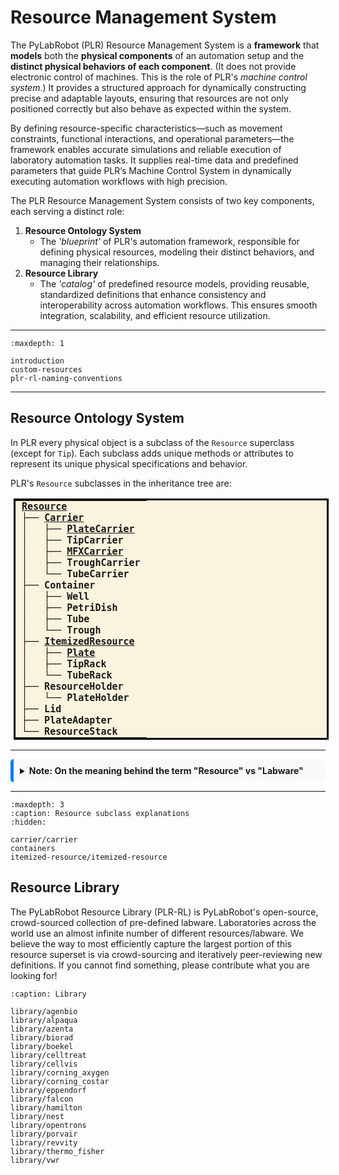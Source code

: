 # Resource Management System

The PyLabRobot (PLR) Resource Management System is a **framework** that **models** both the **physical components** of an automation setup and the **distinct physical behaviors of each component**.
(It does not provide electronic control of machines. This is the role of PLR's *machine control system*.)
It provides a structured approach for dynamically constructing precise and adaptable layouts, ensuring that resources are not only positioned correctly but also behave as expected within the system.

By defining resource-specific characteristics—such as movement constraints, functional interactions, and operational parameters—the framework enables accurate simulations and reliable execution of laboratory automation tasks.
It supplies real-time data and predefined parameters that guide PLR’s Machine Control System in dynamically executing automation workflows with high precision.

The PLR Resource Management System consists of two key components, each serving a distinct role:

1. **Resource Ontology System**
    - The *'blueprint'* of PLR's automation framework, responsible for defining physical resources, modeling their distinct behaviors, and managing their relationships.
2. **Resource Library**
    - The *'catalog'* of predefined resource models, providing reusable, standardized definitions that enhance consistency and interoperability across automation workflows.
    This ensures smooth integration, scalability, and efficient resource utilization.
----

```{toctree}
:maxdepth: 1

introduction
custom-resources
plr-rl-naming-conventions
```

----

## Resource Ontology System

In PLR every physical object is a subclass of the `Resource` superclass (except for `Tip`).
Each subclass adds unique methods or attributes to represent its unique physical specifications and behavior.

PLR's `Resource` subclasses in the inheritance tree are:
<style>
  .tree {
    border: 3px solid black;      /* Thick border around the entire table */
    border-collapse: collapse;    /* Ensures borders don’t double */
    background-color: #FAF3DD;    /* Light background */
    margin-left: 5px;             /* A bit of left margin */
  }

  .tree td {
    font-family: "Fira Code", monospace;  /* Code-like font */
    font-size: 15px;                     /* Matches code cell output */
    font-weight: bold;                   /* Make all text bold */
    line-height: 1.2;                    /* Slightly tighten vertical spacing */
    padding: 0 10px;                   /* Padding around each line */
    border: none;                        /* Remove inner borders */
    white-space: pre;                    /* Preserve spacing exactly */
  }
</style>

<table class="tree">
  <tr><td><a href="introduction.html">Resource</a></td></tr>

  <!-- Carrier subtree -->
  <tr><td>├── <a href="carrier/carrier.html">Carrier</a></td></tr>
  <tr><td>│   ├── <a href="carrier/plate-carrier/plate_carriers.html">PlateCarrier</a></td></tr>
  <tr><td>│   ├── TipCarrier</td></tr>
  <tr><td>│   ├── <a href="carrier/mfx-carrier/mfx_carriers.html">MFXCarrier</a></td></tr>
  <tr><td>│   ├── TroughCarrier</td></tr>
  <tr><td>│   └── TubeCarrier</td></tr>

  <!-- Container subtree -->
  <tr><td>├── Container</td></tr>
  <tr><td>│   ├── Well</td></tr>
  <tr><td>│   ├── PetriDish</td></tr>
  <tr><td>│   ├── Tube</td></tr>
  <tr><td>│   └── Trough</td></tr>

  <!-- ItemizedResource subtree -->
  <tr><td>├── <a href="itemized-resource/itemized-resource.html">ItemizedResource</a></td></tr>
  <tr><td>│   ├── <a href="itemized-resource/plate/plate.html">Plate</a></td></tr>
  <tr><td>│   ├── TipRack</td></tr>
  <tr><td>│   └── TubeRack</td></tr>

  <!-- ResourceHolder subtree -->
  <tr><td>├── ResourceHolder</td></tr>
  <tr><td>│   └── PlateHolder</td></tr>

  <!-- Others -->
  <tr><td>├── Lid</td></tr>
  <tr><td>├── PlateAdapter</td></tr>
  <tr><td>└── ResourceStack</td></tr>
</table>

<hr>

<details style="background-color:#f8f9fa; border-left:5px solid #007bff; padding:10px; border-radius:5px;">
    <summary style="font-weight: bold; cursor: pointer;">Note: On the meaning behind the term "Resource" vs "Labware"</summary>
    <p>Most automation management systems use the term "labware" to describe items on a machine's deck.
    However, in our discussions, it became evident that the term "labware" has different meanings to different stakeholders
    (e.g., "A plate is clearly labware, but is a liquid handler or a plate reader labware?").
    As a result, PLR avoids the ambiguous term "labware".</p>
    <p><u>Every physical item (describable via its <code>item_x</code>, <code>item_y</code>, <code>item_z</code>) is a "resource"</u>.</p>
</details>

<hr>

```{toctree}
:maxdepth: 3
:caption: Resource subclass explanations
:hidden:

carrier/carrier
containers
itemized-resource/itemized-resource
```

## Resource Library

The PyLabRobot Resource Library (PLR-RL) is PyLabRobot's open-source, crowd-sourced collection of pre-defined labware.
Laboratories across the world use an almost infinite number of different resources/labware.
We believe the way to most efficiently capture the largest portion of this resource superset is via crowd-sourcing and iteratively peer-reviewing new definitions.
If you cannot find something, please contribute what you are looking for!

```{toctree}
:caption: Library

library/agenbio
library/alpaqua
library/azenta
library/biorad
library/boekel
library/celltreat
library/cellvis
library/corning_axygen
library/corning_costar
library/eppendorf
library/falcon
library/hamilton
library/nest
library/opentrons
library/porvair
library/revvity
library/thermo_fisher
library/vwr
```
